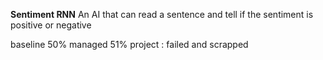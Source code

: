 **Sentiment RNN**
An AI that can read a sentence and tell if the sentiment is positive or negative

baseline 50%
managed 51%
project : failed and scrapped 
